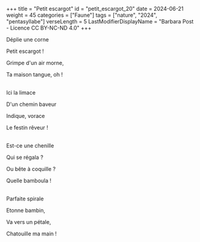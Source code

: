 +++
title = "Petit escargot"
id = "petit_escargot_20"
date = 2024-06-21
weight = 45
categories = ["Faune"]
tags = ["nature", "2024", "pentasyllabe"]
verseLength = 5
LastModifierDisplayName = "Barbara Post - Licence CC BY-NC-ND 4.0"
+++

Déplie une corne

Petit escargot !

Grimpe d'un air morne,

Ta maison tangue, oh !

 \
Ici la limace

D'un chemin baveur

Indique, vorace

Le festin rêveur !

 \
Est-ce une chenille

Qui se régala ?

Ou bête à coquille ?

Quelle bamboula !

 \
Parfaite spirale

Etonne bambin,

Va vers un pétale,

Chatouille ma main !
